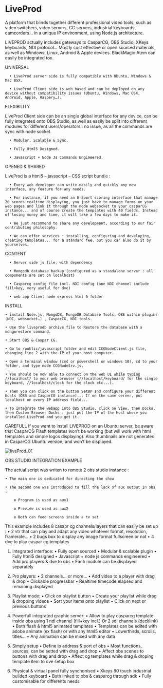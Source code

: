 # LiveProd
A platform that blinds together different professional video tools, such as video switchers, video servers, CG servers, industrial keyboards, camcorders… in a unique IP environment, using Node.js architecture.

LIVEPROD actually includes gateways to CasparCG, OBS Studio, XKeys keyboards, NDI protocol… Mostly cost effective or open sourced materials, as well as Windows, Linux, Android & Apple devices. BlackMagic Atem can easily be integrated too.

UNIVERSAL

	  • LiveProd server side is fully compatible with Ubuntu, Windows & Mac OSX.
  
	  • LiveProd Client side is web based and can be deployed on any device without compatibility issues (Ubuntu, Windows, Mac OSX, Android, Apple, Raspery…).

FLEXIBILITY 

LiveProd Client side can be an single global interface for any device, can be fully integrated onto OBS Studio, as well as easily be split into different modules for different users/operators : no issue, as all the commands are sync with node socket.

	  • Modular, Scalable & Sync.
  
	  • Fully Html5 Designed.
  
	  • Javascript + Node Js Commands Engineered.

OPENED & SHARED

LiveProd is a html5 – javascript – CSS script bundle : 

	  • Every web developer can write easily and quickly any new interface, any feature for any needs.
	  
	  • For instance, if you need an E-Sport scoring interface that manage 20 scores realtime displaying, you just have to manage forms on your web pages and link it through the node websocket to your casparCG instance... and of course create the templates with 40 fields. Instead of losing money and time, it will take a few days to make it.

	  • We just recommend to share any development, according to our fair contributing philosophy.

	  • We can offer services : installing, configuring and developing, creating templates... for a standard fee, but you can also do it by yourselves.

CONTENT 

	  • Server side js file, with dependency

	  • Mongodb database backup (configured as a standalone server : all components are set on localhost)

	  • Casparcg config file incl. NDI config (one NDI channel include fill+key, very useful for dve)

	  • web app Client node express html 5 folder

INSTALL

	• install Node.js, MongoDB, MongoDB Database Tools, OBS within plugins (NDI, websocket…) , CasparCG, NDI tools.
	
	• Use the liveprodb archive file to Restore the database with a mongorestore command.
	
	• Start OBS & Caspar CG.
	
	• Go to /public/javascript folder and edit CCGNodeClient.js file, changing line 2 with the IP of your host computer.
	
	• Open a terminal window (cmd or powershell on windows 10), cd to your folder, and type node CCGNodeSrv.js.
	
	• You should be now able to connect on the web UI while typing //localhost/ to your web browser (//localhost/keyboard/ for the single keyboard, //localhost/clock for the clock etc...). 
	
	• Then you can click on the button SetUP and configure your different hosts (OBS and CasparCG instance)... If on the same server, put localhost on every IP address field...

	• To integrate the webapp into OBS Studio, click on View, then Docks, then Custom Browser Docks : just put the IP of the host where you installed LiveProd and you got it.
	
CAREFULL
If you want to install LIVEPROD on an Ubuntu server, be aware that CasparCG Flash templates won’t  be working (but will work with html templates and simple logos displaying).
Also thumbnails are not generated in CasparCG Ubuntu version, and won’t be displayed.

![liveProd_01](https://user-images.githubusercontent.com/33838534/148247564-33cc4483-3994-413e-915b-ff1acc8317aa.PNG)


OBS STUDIO INTEGRATION EXAMPLE

The actual script was writen to remote 2 obs studio instance :

	• The main one is dedicated for directing the show
	
	• The second one was introduced to fill the lack of aux output in obs :
	
		o Program is used as aux1
		
		o Preview is used as aux2
		
		o Both can feed screens inside a tv set
		

This example includes 8 casapr cg channels/layers that can easily be set up : 
•	2 vtr that can play and adapt any video whatever format, resolution, framerate…
•	2 bugs box to display any image format fullscreen or not
•	4 dve to play caspar cg templates 

1.	Integrated interface:
•	Fully open sourced
•	Modular & scalable plugin
•	Fully html5 designed
•	Javascript + node js commands engineered
•	Add pro players & dve to obs
•	Each module can be displayed separately

2.	Pro players:
•	2 channels… or more…
•	Add video to a player with drag & drop
•	Clickable progressbar
•	Realtime timecode elapsed and remaining displayed









3.	Playlist mode:
•	Click on playlist button
•	Create your playlist while drag & dropping videos
•	Sort your items onto playlist
•	Click on next or previous buttons

4.	Powerfull integrated graphic server:
•	Allow to play casparcg template inside obs using 1 ndi channel (fill+key incl.) Or 2 sdi channels (decklink)
•	Both flash & html5 animated templates
•	Templates can be edited with adobe animate (ex flash) or with any html5 editor
•	Lowerthirds, scrolls, titles… 
•	Any animation can be mixed with any data
















5.	Simply setup
•	Define ip address & port of obs
•	Most functions, sources, can be setted with drag and drop
•	Affect obs scenes to buttons with drag and drop
•	Affect cg templates while drag & droping template item to dve setup box

6.	Physical & virtual panel fully synchonised
•	Xkeys 80 touch industrial builded keyboard
•	Both linked to obs & casparcg through sdk
•	Fully customisable for differents needs
 














